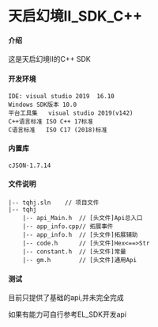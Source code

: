 # 天启幻境II_SDK_C++

#### 介绍
这是天启幻境II的C++ SDK


#### 开发环境

	IDE: visual studio 2019  16.10
	Windows SDK版本 10.0
	平台工具集	visual studio 2019(v142)
	C++语言标准	ISO C++ 17标准
	C语言标准	ISO C17 (2018)标准


#### 内置库

	cJSON-1.7.14
	
#### 文件说明

    |-- tqhj.sln	// 项目文件
    |-- tqhj
        |-- api_Main.h	// [头文件]Api总入口
        |-- app_info.cpp// 拓展事件
        |-- app_info.h	// [头文件]拓展辅助
        |-- code.h		// [头文件]Hex<==>Str
        |-- constant.h	// [头文件]常量
        |-- gm.h		// [头文件]通用Api


#### 测试

目前只提供了基础的api,并未完全完成

如果有能力可自行参考EL_SDK开发api
